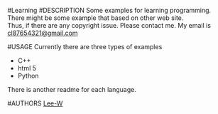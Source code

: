 #Learning
#DESCRIPTION
Some examples for learning programming.  
There might be some example that based on other web site.  
Thus, if there are any copyright issue. Please contact me. My email is cl87654321@gmail.com  

#USAGE
Currently there are three types of examples
- C++
- html 5
- Python

There is another readme for each language.


#AUTHORS
[Lee-W](https://github.com/Lee-W/)
